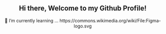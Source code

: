 <div align="center">
<h2> Hi there, Welcome to my Github Profile! </h2> 
🌱 I’m currently learning ...
https://commons.wikimedia.org/wiki/File:Figma-logo.svg
</div>
<!--
**kimbolls/kimbolls** is a ✨ _special_ ✨ repository because its `README.md` (this file) appears on your GitHub profile.

Here are some ideas to get you started:

- 🔭 I’m currently working on ...

- 👯 I’m looking to collaborate on ...
- 🤔 I’m looking for help with ...
- 💬 Ask me about ...
- 📫 How to reach me: ...
- 😄 Pronouns: ...
- ⚡ Fun fact: ...
-->
